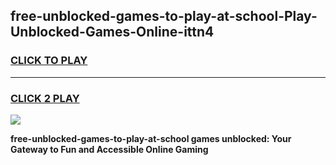 
## free-unblocked-games-to-play-at-school-Play-Unblocked-Games-Online-ittn4
<h3>
<a href="https://premium76.site?title=free-unblocked-games-to-play-at-school&ref=24A">CLICK TO PLAY</a></h3>
<hr>

<h3>
<a href="https://premium76.site?title=free-unblocked-games-to-play-at-school&ref=24A">CLICK 2 PLAY</a>
  
</h3>

<a href="https://premium76.site?title=free-unblocked-games-to-play-at-school&ref=24A"><img src="https://clearcache.store/games.png"></a>


**free-unblocked-games-to-play-at-school games unblocked: Your Gateway to Fun and Accessible Online Gaming**
